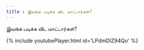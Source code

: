 ```yaml
---
title : இவங்க படிக்க விட மாட்டார்கள்?
---
```


இவங்க படிக்க விட மாட்டார்கள்?



{% include youtubePlayer.html id='LPdmDlZ94Qo' %}
